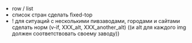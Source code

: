 - row / list
- список стран сделать fixed-top
- ! для ситуаций с несколькими пивзаводами, городами и сайтами сделать норм (v-if, XXX_alt, XXX_another_alt) ((и alt для каждого img должен соответствовать своему заводу))
